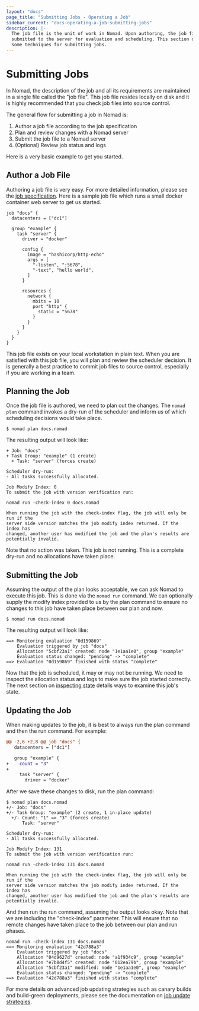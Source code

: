 ```yaml
---
layout: "docs"
page_title: "Submitting Jobs - Operating a Job"
sidebar_current: "docs-operating-a-job-submitting-jobs"
description: |-
  The job file is the unit of work in Nomad. Upon authoring, the job file is
  submitted to the server for evaluation and scheduling. This section discusses
  some techniques for submitting jobs.
---
```


# Submitting Jobs

In Nomad, the description of the job and all its requirements are maintained in
a single file called the "job file". This job file resides locally on disk and
it is highly recommended that you check job files into source control.

The general flow for submitting a job in Nomad is:

1. Author a job file according to the job specification
1. Plan and review changes with a Nomad server
1. Submit the job file to a Nomad server
1. (Optional) Review job status and logs

Here is a very basic example to get you started.

## Author a Job File
Authoring a job file is very easy. For more detailed information, please see the
[job specification](/docs/jobspec/index.html). Here is a sample job file which
runs a small docker container web server to get us started.

```hcl
job "docs" {
  datacenters = ["dc1"]

  group "example" {
    task "server" {
      driver = "docker"

      config {
        image = "hashicorp/http-echo"
        args = [
          "-listen", ":5678",
          "-text", "hello world",
        ]
      }

      resources {
        network {
          mbits = 10
          port "http" {
            static = "5678"
          }
        }
      }
    }
  }
}
```

This job file exists on your local workstation in plain text. When you are
satisfied with this job file, you will plan and review the scheduler decision.
It is generally a best practice to commit job files to source control,
especially if you are working in a team.

## Planning the Job

Once the job file is authored, we need to plan out the changes. The `nomad plan`
command invokes a dry-run of the scheduler and inform us of which scheduling
decisions would take place.

```shell
$ nomad plan docs.nomad
```

The resulting output will look like:

```text
+ Job: "docs"
+ Task Group: "example" (1 create)
  + Task: "server" (forces create)

Scheduler dry-run:
- All tasks successfully allocated.

Job Modify Index: 0
To submit the job with version verification run:

nomad run -check-index 0 docs.nomad

When running the job with the check-index flag, the job will only be run if the
server side version matches the job modify index returned. If the index has
changed, another user has modified the job and the plan's results are
potentially invalid.
```

Note that no action was taken. This job is not running. This is a complete
dry-run and no allocations have taken place.

## Submitting the Job

Assuming the output of the plan looks acceptable, we can ask Nomad to execute
this job. This is done via the `nomad run` command. We can optionally supply
the modify index provided to us by the plan command to ensure no changes to this
job have taken place between our plan and now.

```shell
$ nomad run docs.nomad
```

The resulting output will look like:

```text
==> Monitoring evaluation "0d159869"
    Evaluation triggered by job "docs"
    Allocation "5cbf23a1" created: node "1e1aa1e0", group "example"
    Evaluation status changed: "pending" -> "complete"
==> Evaluation "0d159869" finished with status "complete"
```

Now that the job is scheduled, it may or may not be running. We need to inspect
the allocation status and logs to make sure the job started correctly. The next
section on [inspecting state](/docs/operating-a-job/inspecting-state.html)
details ways to examine this job's state.

## Updating the Job

When making updates to the job, it is best to always run the plan command and
then the run command. For example:

```diff
@@ -2,6 +2,8 @@ job "docs" {
   datacenters = ["dc1"]

   group "example" {
+    count = "3"
+
     task "server" {
       driver = "docker"
```

After we save these changes to disk, run the plan command:

```text
$ nomad plan docs.nomad
+/- Job: "docs"
+/- Task Group: "example" (2 create, 1 in-place update)
  +/- Count: "1" => "3" (forces create)
      Task: "server"

Scheduler dry-run:
- All tasks successfully allocated.

Job Modify Index: 131
To submit the job with version verification run:

nomad run -check-index 131 docs.nomad

When running the job with the check-index flag, the job will only be run if the
server side version matches the job modify index returned. If the index has
changed, another user has modified the job and the plan's results are
potentially invalid.
```

And then run the run command, assuming the output looks okay. Note that we are
including the "check-index" parameter. This will ensure that no remote changes
have taken place to the job between our plan and run phases.

```text
nomad run -check-index 131 docs.nomad
==> Monitoring evaluation "42d788a3"
    Evaluation triggered by job "docs"
    Allocation "04d9627d" created: node "a1f934c9", group "example"
    Allocation "e7b8d4f5" created: node "012ea79b", group "example"
    Allocation "5cbf23a1" modified: node "1e1aa1e0", group "example"
    Evaluation status changed: "pending" -> "complete"
==> Evaluation "42d788a3" finished with status "complete"
```

For more details on advanced job updating strategies such as canary builds and
build-green deployments, please see the documentation on [job update
strategies](/docs/operating-a-job/update-strategies.html).
